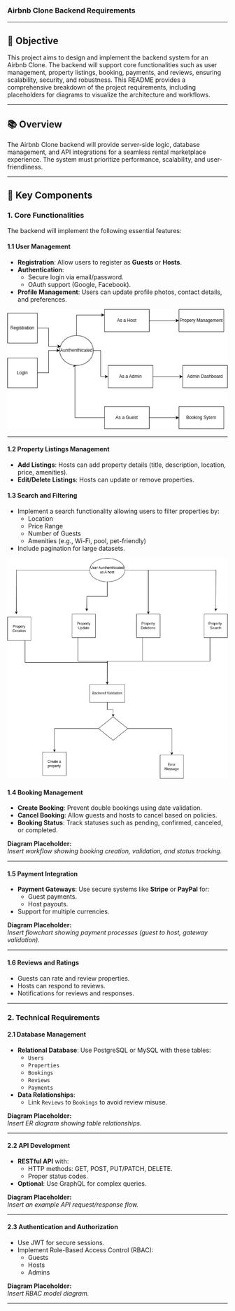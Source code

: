 ### **Airbnb Clone Backend Requirements**

---

## **🎯 Objective**

This project aims to design and implement the backend system for an Airbnb Clone. The backend will support core functionalities such as user management, property listings, booking, payments, and reviews, ensuring scalability, security, and robustness. This README provides a comprehensive breakdown of the project requirements, including placeholders for diagrams to visualize the architecture and workflows.

---

## **📚 Overview**

The Airbnb Clone backend will provide server-side logic, database management, and API integrations for a seamless rental marketplace experience. The system must prioritize performance, scalability, and user-friendliness.

---

## **📑 Key Components**

### 1. **Core Functionalities**
The backend will implement the following essential features:

#### **1.1 User Management**
- **Registration**: Allow users to register as **Guests** or **Hosts**.
- **Authentication**: 
  - Secure login via email/password.
  - OAuth support (Google, Facebook).
- **Profile Management**: Users can update profile photos, contact details, and preferences.

![user Authenthication](./public/airbnb.drawio.png)


---

#### **1.2 Property Listings Management**
- **Add Listings**: Hosts can add property details (title, description, location, price, amenities).
- **Edit/Delete Listings**: Hosts can update or remove properties.


#### **1.3 Search and Filtering**
- Implement a search functionality allowing users to filter properties by:
  - Location
  - Price Range
  - Number of Guests
  - Amenities (e.g., Wi-Fi, pool, pet-friendly)
- Include pagination for large datasets.

![Property Management](./public/Property_management.drawio.png)

#### **1.4 Booking Management**
- **Create Booking**: Prevent double bookings using date validation.
- **Cancel Booking**: Allow guests and hosts to cancel based on policies.
- **Booking Status**: Track statuses such as pending, confirmed, canceled, or completed.

**Diagram Placeholder:**  
*Insert workflow showing booking creation, validation, and status tracking.*

---

#### **1.5 Payment Integration**
- **Payment Gateways**: Use secure systems like **Stripe** or **PayPal** for:
  - Guest payments.
  - Host payouts.
- Support for multiple currencies.

**Diagram Placeholder:**  
*Insert flowchart showing payment processes (guest to host, gateway validation).*

---

#### **1.6 Reviews and Ratings**
- Guests can rate and review properties.
- Hosts can respond to reviews.
- Notifications for reviews and responses.

---

### 2. **Technical Requirements**

#### **2.1 Database Management**
- **Relational Database**: Use PostgreSQL or MySQL with these tables:
  - `Users`
  - `Properties`
  - `Bookings`
  - `Reviews`
  - `Payments`
- **Data Relationships**:
  - Link `Reviews` to `Bookings` to avoid review misuse.

**Diagram Placeholder:**  
*Insert ER diagram showing table relationships.*

---

#### **2.2 API Development**
- **RESTful API** with:
  - HTTP methods: GET, POST, PUT/PATCH, DELETE.
  - Proper status codes.
- **Optional**: Use GraphQL for complex queries.

**Diagram Placeholder:**  
*Insert an example API request/response flow.*

---

#### **2.3 Authentication and Authorization**
- Use JWT for secure sessions.
- Implement Role-Based Access Control (RBAC):
  - Guests
  - Hosts
  - Admins

**Diagram Placeholder:**  
*Insert RBAC model diagram.*

---
